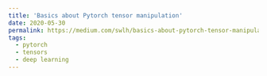 ```yaml
---
title: 'Basics about Pytorch tensor manipulation'
date: 2020-05-30
permalink: https://medium.com/swlh/basics-about-pytorch-tensor-manipulation-4b8b46f66860
tags:
  - pytorch
  - tensors
  - deep learning
---
```

